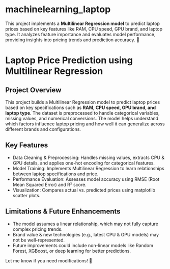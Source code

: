 # machinelearning_laptop
This project implements a **Multilinear Regression model** to predict laptop prices based on key features like RAM, CPU speed, GPU brand, and laptop type. It analyzes feature importance and evaluates model performance, providing insights into pricing trends and prediction accuracy. 🚀




# Laptop Price Prediction using Multilinear Regression

## Project Overview 
This project builds a Multilinear Regression model to predict laptop prices based on key specifications such as **RAM, CPU speed, GPU brand, and laptop type**. The dataset is preprocessed to handle categorical variables, missing values, and numerical conversions. The model helps understand which factors influence laptop pricing and how well it can generalize across different brands and configurations.  

## Key Features 
- Data Cleaning & Preprocessing: Handles missing values, extracts CPU & GPU details, and applies one-hot encoding for categorical features.  
- Model Training: Implements Multilinear Regression to learn relationships between laptop specifications and price.  
- Performance Evaluation: Assesses model accuracy using RMSE (Root Mean Squared Error) and R² score.  
- Visualization: Compares actual vs. predicted prices using matplotlib scatter plots.  

## Limitations & Future Enhancements  
- The model assumes a linear relationship, which may not fully capture complex pricing trends.  
- Brand value & new technologies (e.g., latest CPU & GPU models) may not be well-represented.  
- Future improvements could include non-linear models like Random Forest, XGBoost, or deep learning for better predictions.  

Let me know if you need modifications! 🚀
